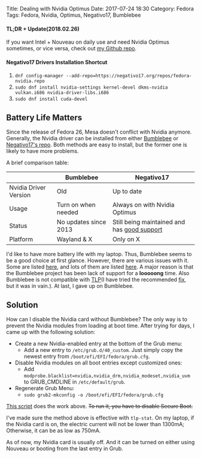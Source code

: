 Title: Dealing with Nvidia Optimus
Date: 2017-07-24 18:30
Category: Fedora
Tags: Fedora, Nvidia, Optimus, Negativo17, Bumblebee

#### TL;DR + Update(2018.02.26)
If you want Intel + Nouveau on daily use and need Nvidia Optimus sometimes, or vice versa, check out [my Github repo](https://github.com/Superdanby/Grub-Nvidia-Entry).

#### Negativo17 Drivers Installation Shortcut
1.  `dnf config-manager --add-repo=https://negativo17.org/repos/fedora-nvidia.repo`
2.  `sudo dnf install nvidia-settings kernel-devel dkms-nvidia vulkan.i686 nvidia-driver-libs.i686`
3.  `sudo dnf install cuda-devel`

## Battery Life Matters
Since the release of Fedora 26, Mesa doesn't conflict with Nvidia anymore. Generally, the Nvidia driver can be installed from either [Bumblebee](https://fedoraproject.org/wiki/Bumblebee) or [Negativo17's repo](https://negativo17.org/nvidia-driver/). Both methods are easy to install, but the former one is likely to have more problems.

A brief comparison table:

|                       | Bumblebee | Negativo17 |
 ---------------------- | --------- | -----------
| Nvidia Driver Version | Old       | Up to date |
| Usage                 | Turn on when needed | Always on with Nvidia Optimus |
| Status                | No updates since 2013 | Still being maintained and has [good support](https://negativo17.org/nvidia-driver/#reply-title) |
| Platform              | Wayland & X | Only on X |


I'd like to have more battery life with my laptop. Thus, Bumblebee seems to be a good choice at first glance. However, there are various issues with it. Some are listed [here](https://fedoraproject.org/wiki/Bumblebee#Troubleshooting), and lots of them are listed [here](https://github.com/Bumblebee-Project/Bumblebee/issues). A major reason is that the Bumblebee project has been lack of support for a **looooong** time. Also Bumblebee is not compatible with [TLP](http://linrunner.de/en/tlp/tlp.html)(I have tried the recommended [fix](http://linrunner.de/en/tlp/docs/tlp-faq.html#nvidia), but it was in vain.). At last, I gave up on Bumblebee.

## Solution

How can I disable the Nvidia card without Bumblebee? The only way is to prevent the Nvidia modules from loading at boot time. After trying for days, I came up with the following solution:

-   Create a new Nvidia-enabled entry at the bottom of the Grub menu:
    -   Add a new entry to `/etc/grub.d/40_custom`. Just simply copy the newest entry from `/boot/efi/EFI/fedora/grub.cfg`.
-   Disable Nvidia modules on all boot entries except customized ones:
    -   Add `modprobe.blacklist=nvidia,nvidia_drm,nvidia_modeset,nvidia_uvm` to GRUB_CMDLINE in `/etc/default/grub`.
-   Regenerate Grub Menu:
    -   `sudo grub2-mkconfig -o /boot/efi/EFI/fedora/grub.cfg`

[This script](https://github.com/Superdanby/Grub-Nvidia-Entry) does the work above. <del>To run it, you have to disable Secure Boot.</del>

I've made sure the method above is effective with `tlp-stat`. On my laptop, if the Nvidia card is on, the electric current will not be lower than 1300mA; Otherwise, it can be as low as 750mA.

As of now, my Nvidia card is usually off. And it can be turned on either using Nouveau or booting from the last entry in Grub.
